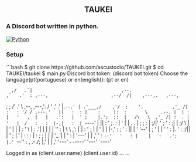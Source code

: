 <div align="center"> 
<h2> TAUKEI</h2> 
</div>


<h3>A Discord bot written in python.</h3>

[![Python](https://img.shields.io/badge/python-3.5.4-blue.svg)](https://www.python.org)
<br>
<h3>Setup</h3>
```bash
$ git clone https://github.com/ascustodio/TAUKEI.git
$ cd TAUKEI/taukei
$ main.py
Discord bot token: (discord bot token)
Choose the language(pt(portuguese) or en(english)): (pt or en)

      ,/   .`|                                  ,--.
    ,`   .'  : ,---,                        ,--/  /|    ,---,.   ,---,
  ;    ;     /'  .' \               ,--, ,---,': / '  ,'  .' |,`--.' |
.'___,/    ,'/  ;    '.           ,'_ /| :   : '/ / ,---.'   ||   :  :
|    :     |:  :       \     .--. |  | : |   '   ,  |   |   .':   |  '
;    |.';  ;:  |   /\   \  ,'_ /| :  . | '   |  /   :   :  |-,|   :  |
`----'  |  ||  :  ' ;.   : |  ' | |  . . |   ;  ;   :   |  ;/|'   '  ;
    '   :  ;|  |  ;/  \   \|  | ' |  | | :   '   \  |   :   .'|   |  |
    |   |  ''  :  | \  \ ,':  | | :  ' ; |   |    ' |   |  |-,'   :  ;
    '   :  ||  |  '  '--'  |  ; ' |  | ' '   : |.  '   :  ;/||   |  '
    ;   |.' |  :  :        :  | : ;  ; | |   | '_\.'|   |    '   :  |
    '---'   |  | ,'        '  :  `--'   '   : |    |   :   .';   |.'
            `--''          :  ,      .-./;   |,'    |   | ,'  '---'
                            `--`----'    '---'      `----'



Logged in as
(client.user.name)
(client.user.id)
...
...
```

